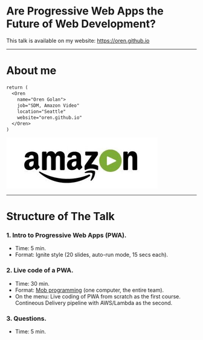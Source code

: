 <!-- page_number: true -->

# Are Progressive Web Apps the Future of Web Development?

This talk is available on my website: https://oren.github.io

---

# About me
```
return (
  <Oren
    name="Oren Golan">
    job="SDM, Amazon Video"
    location="Seattle"
    website="oren.github.io"
  </Oren>
)
```
![](pics/amazon-video.jpg)

---

# Structure of The Talk
### 1. Intro to Progressive Web Apps (PWA).
* Time: 5 min.
* Format: Ignite style (20 slides, auto-run mode, 15 secs each).

### 2. Live code of a PWA.
* Time: 30 min.
* Format: [Mob programming](https://en.wikipedia.org/wiki/Mob_programming) (one computer, the entire team).
* On the menu: Live coding of PWA from scratch as the first course. Contineous Delivery pipeline with AWS/Lambda as the second.

### 3. Questions.
* Time: 5 min.
